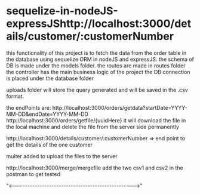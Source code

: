 # sequelize-in-nodeJS-expressJShttp://localhost:3000/details/customer/:customerNumber

this functionality of this project is to fetch the data from the order table in the database using sequelize ORM in nodeJS and expressJS. 
the schema of DB is made under the models folder.
the routes are made in routes folder
the controller has the main business logic of the project
the DB connection is placed under the database folder

uploads folder will store the query generated and will be saved in the .csv format.

the endPoints are: 
http://localhost:3000/orders/getdata?startDate=YYYY-MM-DD&endDate=YYYY-MM-DD
http://localhost:3000/orders/getfile/{uuidHere} 
it will download the file in the local machine and delete the file from the server side permanently


<!-- http://localhost:3000/details/customer  => end point for the details of the customer excluded -->


http://localhost:3000/details/customer/:customerNumber => end point to get the details of the one customer

multer added to upload the files to the server

http://localhost:3000/merge/mergefile  add the two csv1 and csv2 in the postman to get tested


"<------------------------------------------------->"
